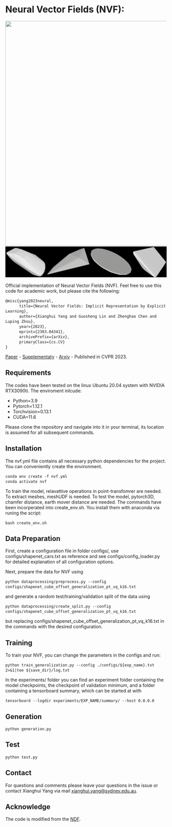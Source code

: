# Neural Vector Fields (NVF):
<img src="./vis/reconstruction_black.gif" data-canonical-src="./vis/reconstruction_black.gif" width="1200" height="700" />
<img src="./vis/deform.gif" data-canonical-src="./vis/reconstruction_black.gif"/>

Official implementation of Neural Vector Fields (NVF). Feel free to use this code for academic work, but please cite the following:
```
@misc{yang2023neural,
      title={Neural Vector Fields: Implicit Representation by Explicit Learning}, 
      author={Xianghui Yang and Guosheng Lin and Zhenghao Chen and Luping Zhou},
      year={2023},
      eprint={2303.04341},
      archivePrefix={arXiv},
      primaryClass={cs.CV}
}
```
[Paper]() -
[Supplementaty]() -
[Arxiv](https://arxiv.org/abs/2303.04341) -
Published in CVPR 2023.

## Requirements
The codes have been tested on the linux Ubuntu 20.04 system with NVIDIA RTX3090ti. The enviroment inlcude:
* Python=3.9
* Pytorch=1.12.1
* Torchvision=0.13.1
* CUDA=11.6
  
Please clone the repository and navigate into it in your terminal, its location is assumed for all subsequent commands.

## Installation
The nvf.yml file contains all necessary python dependencies for the project. You can conveniently create the environment. 
```
conda env create -f nvf.yml
conda activate nvf
```
To train the model, relavattive operations in point-transfomrer are needed. To extract meshes, meshUDF is needed. To test the model, pytorch3D, chamfer distance, earth mover distance are needed. 
The commands have been incorperated into create_env.sh. You install them with anaconda via runing the script:
```
bash create_env.sh
```
## Data Preparation
First, create a configuration file in folder configs/, use configs/shapenet_cars.txt as reference and see configs/config_loader.py for detailed explanation of all configuration options.

Next, prepare the data for NVF using
```
python dataprocessing/preprocess.py --config configs/shapenet_cube_offset_generalization_pt_vq_k16.txt
```
and generate a random test/training/validation split of the data using
```
python dataprocessing/create_split.py --config configs/shapenet_cube_offset_generalization_pt_vq_k16.txt
```
but replacing configs/shapenet_cube_offset_generalization_pt_vq_k16.txt in the commands with the desired configuration.

## Training
To train your NVF, you can change the parameters in the configs and run:
```
python train_generalization.py --config ./configs/${exp_name}.txt 2>&1|tee ${save_dir}/log.txt
```
In the experiments/ folder you can find an experiment folder containing the model checkpoints, the checkpoint of validation minimum, and a folder containing a tensorboard summary, which can be started at with
```
tensorboard --logdir experiments/EXP_NAME/summary/ --host 0.0.0.0
```
## Generation
```
python generation.py
```
## Test
```
python test.py
```

## Contact
For questions and comments please leave your questions in the issue or contact Xianghui Yang via mail xianghui.yang@sydney.edu.au.

## Acknowledge
The code is modified from the [NDF](https://github.com/jchibane/ndf).

